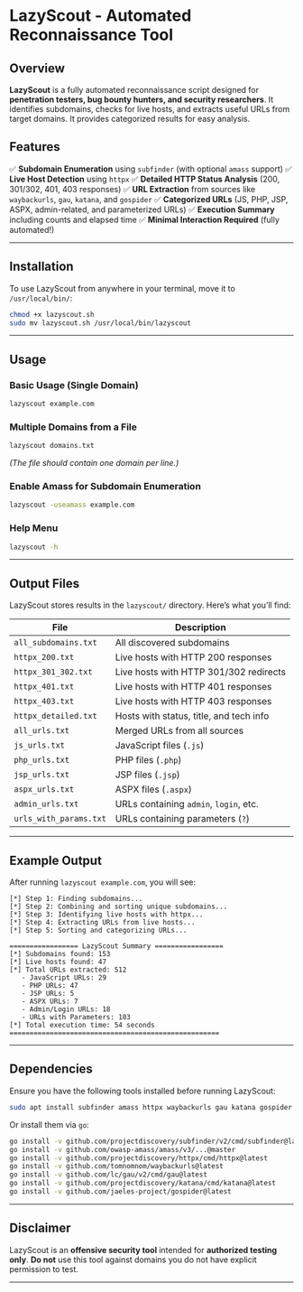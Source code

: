# LazyScout - Automated Reconnaissance Tool

## Overview

**LazyScout** is a fully automated reconnaissance script designed for **penetration testers, bug bounty hunters, and security researchers**. It identifies subdomains, checks for live hosts, and extracts useful URLs from target domains. It provides categorized results for easy analysis.

## Features

✅ **Subdomain Enumeration** using `subfinder` (with optional `amass` support) ✅ **Live Host Detection** using `httpx` ✅ **Detailed HTTP Status Analysis** (200, 301/302, 401, 403 responses) ✅ **URL Extraction** from sources like `waybackurls`, `gau`, `katana`, and `gospider` ✅ **Categorized URLs** (JS, PHP, JSP, ASPX, admin-related, and parameterized URLs) ✅ **Execution Summary** including counts and elapsed time ✅ **Minimal Interaction Required** (fully automated!)

---

## Installation

To use LazyScout from anywhere in your terminal, move it to `/usr/local/bin/`:

```bash
chmod +x lazyscout.sh
sudo mv lazyscout.sh /usr/local/bin/lazyscout
```

---

## Usage

### **Basic Usage** (Single Domain)

```bash
lazyscout example.com
```

### **Multiple Domains from a File**

```bash
lazyscout domains.txt
```

*(The file should contain one domain per line.)*

### **Enable Amass for Subdomain Enumeration**

```bash
lazyscout -useamass example.com
```

### **Help Menu**

```bash
lazyscout -h
```

---

## Output Files

LazyScout stores results in the `lazyscout/` directory. Here’s what you’ll find:

| **File**               | **Description**                         |
| ---------------------- | --------------------------------------- |
| `all_subdomains.txt`   | All discovered subdomains               |
| `httpx_200.txt`        | Live hosts with HTTP 200 responses      |
| `httpx_301_302.txt`    | Live hosts with HTTP 301/302 redirects  |
| `httpx_401.txt`        | Live hosts with HTTP 401 responses      |
| `httpx_403.txt`        | Live hosts with HTTP 403 responses      |
| `httpx_detailed.txt`   | Hosts with status, title, and tech info |
| `all_urls.txt`         | Merged URLs from all sources            |
| `js_urls.txt`          | JavaScript files (`.js`)                |
| `php_urls.txt`         | PHP files (`.php`)                      |
| `jsp_urls.txt`         | JSP files (`.jsp`)                      |
| `aspx_urls.txt`        | ASPX files (`.aspx`)                    |
| `admin_urls.txt`       | URLs containing `admin`, `login`, etc.  |
| `urls_with_params.txt` | URLs containing parameters (`?`)        |

---

## Example Output

After running `lazyscout example.com`, you will see:

```
[*] Step 1: Finding subdomains...
[*] Step 2: Combining and sorting unique subdomains...
[*] Step 3: Identifying live hosts with httpx...
[*] Step 4: Extracting URLs from live hosts...
[*] Step 5: Sorting and categorizing URLs...

================= LazyScout Summary =================
[*] Subdomains found: 153
[*] Live hosts found: 47
[*] Total URLs extracted: 512
   - JavaScript URLs: 29
   - PHP URLs: 47
   - JSP URLs: 5
   - ASPX URLs: 7
   - Admin/Login URLs: 18
   - URLs with Parameters: 103
[*] Total execution time: 54 seconds
====================================================
```

---

## Dependencies

Ensure you have the following tools installed before running LazyScout:

```bash
sudo apt install subfinder amass httpx waybackurls gau katana gospider
```

Or install them via `go`:

```bash
go install -v github.com/projectdiscovery/subfinder/v2/cmd/subfinder@latest
go install -v github.com/owasp-amass/amass/v3/...@master
go install -v github.com/projectdiscovery/httpx/cmd/httpx@latest
go install -v github.com/tomnomnom/waybackurls@latest
go install -v github.com/lc/gau/v2/cmd/gau@latest
go install -v github.com/projectdiscovery/katana/cmd/katana@latest
go install -v github.com/jaeles-project/gospider@latest
```

---

## Disclaimer

LazyScout is an **offensive security tool** intended for **authorized testing only**. **Do not** use this tool against domains you do not have explicit permission to test.

---
